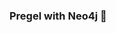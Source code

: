 ### Pregel with Neo4j 🚀



































































































































 


























































































































































































































































































